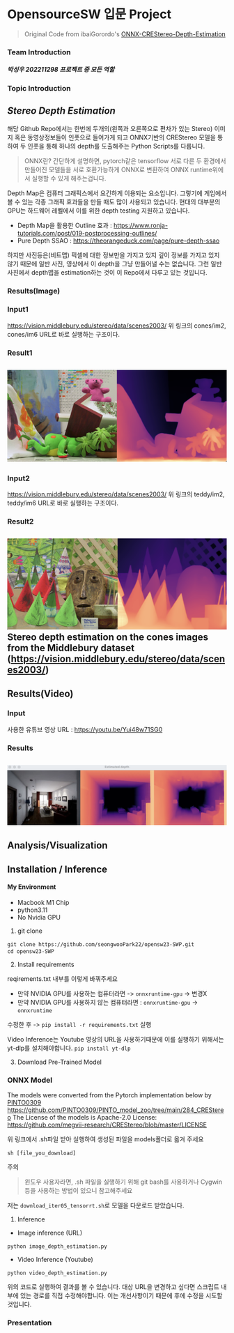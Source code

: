 # OpensourceSW 입문 Project
> Original Code from ibaiGorordo's [ONNX-CREStereo-Depth-Estimation](https://github.com/ibaiGorordo/ONNX-CREStereo-Depth-Estimation)
### Team Introduction
##### 박성우 202211298 프로젝트 중 모든 역할

### Topic Introduction
## *Stereo Depth Estimation*
해당 Github Repo에서는
한번에 두개의(왼쪽과 오른쪽으로 편차가 있는 Stereo) 이미지 혹은 동영상정보들이
인풋으로 들어가게 되고 ONNX기반의 CREStereo 모델을 통하여 두 인풋을 통해 하나의
depth를 도출해주는 Python Scripts를 다룹니다.

> ONNX란? 간단하게 설명하면, pytorch같은 tensorflow 서로 다른 두 환경에서 만들어진 모델들을
> 서로 호환가능하게 ONNX로 변환하여 ONNX runtime위에서 실행할 수 있게 해주는겁니다.

Depth Map은 컴퓨터 그래픽스에서 요긴하게 이용되는 요소입니다.
그렇기에 게임에서 볼 수 있는 각종 그래픽 효과들을 만들 때도 많이 사용되고 있습니다.
현대의 대부분의 GPU는 하드웨어 레벨에서 이를 위한 depth testing 지원하고 있습니다.

* Depth Map을 활용한 Outline 효과 : https://www.ronja-tutorials.com/post/019-postprocessing-outlines/
* Pure Depth SSAO : https://theorangeduck.com/page/pure-depth-ssao

하지만 사진등은(비트맵) 픽셀에 대한 정보만을 가지고 있지 깊이 정보를 가지고 있지 않기 때문에
일반 사진, 영상에서 이 depth을 그냥 만들어낼 수는 없습니다.
그런 일반 사진에서 depth맵을 estimation하는 것이 이 Repo에서 다루고 있는 것입니다.

### Results(Image)
### Input1
https://vision.middlebury.edu/stereo/data/scenes2003/
위 링크의 cones/im2, cones/im6
URL로 바로 실행하는 구조이다.
### Result1
![!result1](./readme_img/temp_result1.png)
---
### Input2
https://vision.middlebury.edu/stereo/data/scenes2003/
위 링크의 teddy/im2, teddy/im6
URL로 바로 실행하는 구조이다.
### Result2
![!result3](./readme_img/temp_result2.png)
Stereo depth estimation on the cones images from the Middlebury dataset (https://vision.middlebury.edu/stereo/data/scenes2003/)
---
## Results(Video)
### Input
사용한 유튜브 영상 URL : https://youtu.be/Yui48w71SG0
### Results
![!result3](./readme_img/vid_result1.png)
---
## Analysis/Visualization
## Installation / Inference
#### My Environment
* Macbook M1 Chip
* python3.11
* No Nvidia GPU

1. git clone
```
git clone https://github.com/seongwooPark22/opensw23-SWP.git
cd opensw23-SWP
```
2. Install requirements 

reqirements.txt 내부를 이렇게 바꿔주세요

* 만약 NVIDIA GPU를 사용하는 컴퓨터라면 -> `onnxruntime-gpu` -> 변경X
* 만약 NVIDIA GPU를 사용하지 않는 컴퓨터라면 : `onnxruntime-gpu` -> `onnxruntime`

수정한 후 -> `pip install -r requirements.txt` 실행

Video Inference는 Youtube 영상의 URL을 사용하기때문에
이를 실행하기 위해서는 yt-dlp를 설치해야합니다.
`pip install yt-dlp`

3. Download Pre-Trained Model
### ONNX Model

The models were converted from the Pytorch implementation below by [PINTO0309](https://github.com/PINTO0309)
https://github.com/PINTO0309/PINTO_model_zoo/tree/main/284_CREStereo
The License of the models is Apache-2.0 License: https://github.com/megvii-research/CREStereo/blob/master/LICENSE

위 링크에서 .sh파일 받아 실행하여 생성된 파일을 models폴더로 옮겨 주세요
```
sh [file_you_download]
```
주의
> 윈도우 사용자라면, .sh 파일을 실행하기 위해 git bash를 사용하거나
> Cygwin 등을 사용하는 방법이 있으니 참고해주세요

저는 `download_iter05_tensorrt.sh`로 모델을 다운로드 받았습니다.

1. Inference
* Image inference (URL)
```
python image_depth_estimation.py
```
* Video Inference (Youtube)
```
python video_depth_estimation.py
```
위의 코드로 실행하여 결과를 볼 수 있습니다.
대상 URL을 변경하고 싶다면 스크립트 내부에 있는 경로를 직접 수정해야합니다.
이는 개선사항이기 때문에 후에 수정을 시도할 것입니다.
### Presentation
